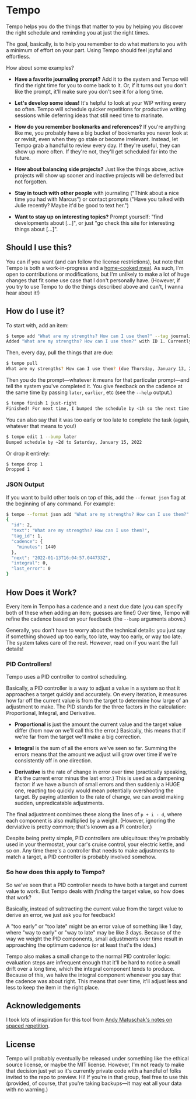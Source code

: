 # Tempo

Tempo helps you do the things that matter to you by helping you discover the right schedule and reminding you at just the right times.

The goal, basically, is to help you remember to do what matters to you with a minimum of effort on your part.
Using Tempo should feel joyful and effortless.

How about some examples?

- **Have a favorite journaling prompt?**
  Add it to the system and Tempo will find the right time for you to come back to it.
  Or, if it turns out you don't like the prompt, it'll make sure you don't see it for a long time.

- **Let's develop some ideas!**
  It's helpful to look at your WIP writing every so often.
  Tempo will schedule quicker repetitions for productive writing sessions while deferring ideas that still need time to marinate.

- **How do you remember bookmarks and references?**
  If you're anything like me, you probably have a big bucket of bookmarks you never look at or revisit, even when they go stale or become irrelevant.
  Instead, let Tempo grab a handful to review every day.
  If they're useful, they can show up more often.
  If they're not, they'll get scheduled far into the future.

- **How about balancing side projects?**
  Just like the things above, active projects will show up sooner and inactive projects will be deferred but not forgotten.

- **Stay in touch with other people** with journaling ("Think about a nice time you had with Marcus") or contact prompts ("Have you talked with Julie recently? Maybe it'd be good to text her.")

- **Want to stay up on interesting topics?**
  Prompt yourself: "find developments about […]", or just "go check this site for interesting things about […]".

## Should I use this?

You can if you want (and can follow the license restrictions), but note that Tempo is both a work-in-progress and a [home-cooked meal](https://www.robinsloan.com/notes/home-cooked-app/).
As such, I'm open to contributions or modifications, but I'm unlikely to make a lot of huge changes that fit some use case that I don't personally have.
(However, if you try to use Tempo to do the things described above and can't, I wanna hear about it!)

## How do I use it?

To start with, add an item:

```bash
$ tempo add "What are my strengths? How can I use them?" --tag journaling
Added "What are my strengths? How can I use them?" with ID 1. Currently scheduled 1d from now, on Thursday, January 13, 2022
```

Then, every day, pull the things that are due:

```bash
$ tempo pull
What are my strengths? How can I use them? (due Thursday, January 13, 2022)
```

Then you do the prompt—whatever it means for that particular prompt—and tell the system you've completed it.
You give feedback on the cadence at the same time by passing `later`, `earlier`, etc (see the `--help` output.)

```bash
$ tempo finish 1 just-right
Finished! For next time, I bumped the schedule by <1h so the next time you'll see this will be Thursday, January 13, 2022
```

You can also say that it was too early or too late to complete the task (again, whatever that means to you!)

```bash
$ tempo edit 1 --bump later
Bumped schedule by ~2d to Saturday, January 15, 2022
```

Or drop it entirely:

```bash
$ tempo drop 1
Dropped 1
```

### JSON Output

If you want to build other tools on top of this, add the `--format json` flag at the beginning of any command.
For example:

```bash
$ tempo --format json add "What are my strengths? How can I use them?" --tag journaling | jq .
{
  "id": 2,
  "text": "What are my strengths? How can I use them?",
  "tag_id": 1,
  "cadence": {
    "minutes": 1440
  },
  "next": "2022-01-13T16:04:57.044733Z",
  "integral": 0,
  "last_error": 0
}
```

## How Does it Work?

Every item in Tempo has a cadence and a next due date (you can specify both of these when adding an item; guesses are fine!)
Over time, Tempo will refine the cadence based on your feedback (the `--bump` arguments above.)

Generally, you don't have to worry about the technical details: you just say if something showed up too early, too late, way too early, or way too late.
The system takes care of the rest.
However, read on if you want the full details!

### PID Controllers!

Tempo uses a PID controller to control scheduling.

Basically, a PID controller is a way to adjust a value in a system so that it approaches a target quickly and accurately.
On every iteration, it measures how far off the current value is from the target to determine how large of an adjustment to make.
The PID stands for the three factors in the calculation: Proportional, Integral, and Derivative.

- **Proportional** is just the amount the current value and the target value differ (from now on we'll call this the error.)
  Basically, this means that if we're far from the target we'll make a big correction.

- **Integral** is the sum of all the errors we've seen so far.
  Summing the errors means that the amount we adjust will grow over time if we're consistently off in one direction.

- **Derivative** is the rate of change in error over time (practically speaking, it's the current error minus the last error.)
  This is used as a dampening factor: if we have a bunch of small errors and then suddenly a HUGE one, reacting too quickly would mean potentially overshooting the target.
  By paying attention to the rate of change, we can avoid making sudden, unpredicatable adjustments.

The final adjustment combimes these along the lines of `p + i - d`, where each component is also multiplied by a weight.
(However, ignoring the derviative is pretty common; that's known as a PI controller.)

Despite being pretty simple, PID controllers are ubiquitous: they're probably used in your thermostat, your car's cruise control, your electric kettle, and so on.
Any time there's a controller that needs to make adjustments to match a target, a PID controller is probably involved somehow.

### So how does this apply to Tempo?

So we've seen that a PID controller needs to have both a target and current value to work.
But Tempo deals with *finding* the target value, so how does that work?

Basically, instead of subtracting the current value from the target value to derive an error, we just ask you for feedback!

A "too early" or "too late" might be an error value of something like 1 day, where "way to early" or "way to late" may be like 3 days.
Because of the way we weight the PID components, small adjustments over time result in approaching the optimum cadence (or at least that's the idea.)

Tempo also makes a small change to the normal PID controller logic: evaluation steps are infrequent enough that it'll be hard to notice a small drift over a long time, which the integral component tends to produce.
Because of this, we halve the integral component whenever you say that the cadence was about right.
This means that over time, it'll adjust less and less to keep the item in the right place.

## Acknowledgements

I took lots of inspiration for this tool from [Andy Matuschak's notes on spaced repetition](https://notes.andymatuschak.org/z2gqazXUkf9qyFjMQg4W3dw6yegnAJszvDywN).

## License

Tempo will probably eventually be released under something like the ethical source license, or maybe the MIT license.
However, I'm not ready to make that decision just yet so it's currently private code with a handful of folks invited to the repo to preview.
Hi!
If you're in that group, feel free to use this (provided, of course, that you're taking backups—it may eat all your data with no warning.)
